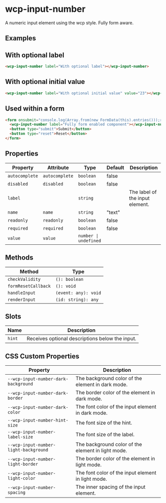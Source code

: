# wcp-input-number

A numeric input element using the wcp style. Fully form aware.

## Examples

## With optional label

```html
<wcp-input-number label="With optional label"></wcp-input-number>
```

## With optional initial value

```html
<wcp-input-number label="With optional initial value" value="23"></wcp-input-number>
```

## Used within a form

```html
<form onsubmit="console.log(Array.from(new FormData(this).entries()));return false" onreset="console.log('Reset!')">
  <wcp-input-number label="Fully form enabled component"></wcp-input-number>
  <button type="submit">Submit</button>
  <button type="reset">Reset</button>
</form>
```

## Properties

| Property       | Attribute      | Type                  | Default | Description                     |
|----------------|----------------|-----------------------|---------|---------------------------------|
| `autocomplete` | `autocomplete` | `boolean`             | false   |                                 |
| `disabled`     | `disabled`     | `boolean`             | false   |                                 |
| `label`        |                | `string`              |         | The label of the input element. |
| `name`         | `name`         | `string`              | "text"  |                                 |
| `readonly`     | `readonly`     | `boolean`             | false   |                                 |
| `required`     | `required`     | `boolean`             | false   |                                 |
| `value`        | `value`        | `number \| undefined` |         |                                 |

## Methods

| Method              | Type                 |
|---------------------|----------------------|
| `checkValidity`     | `(): boolean`        |
| `formResetCallback` | `(): void`           |
| `handleInput`       | `(event: any): void` |
| `renderInput`       | `(id: string): any`  |

## Slots

| Name   | Description                                     |
|--------|-------------------------------------------------|
| `hint` | Receives optional descriptions below the input. |

## CSS Custom Properties

| Property                              | Description                                      |
|---------------------------------------|--------------------------------------------------|
| `--wcp-input-number-dark-background`  | The background color of the element in dark mode. |
| `--wcp-input-number-dark-border`      | The border color of the element in dark mode.    |
| `--wcp-input-number-dark-color`       | The font color of the input element in dark mode. |
| `--wcp-input-number-hint-size`        | The font size of the hint.                       |
| `--wcp-input-number-label-size`       | The font size of the label.                      |
| `--wcp-input-number-light-background` | The background color of the element in light mode. |
| `--wcp-input-number-light-border`     | The border color of the element in light mode.   |
| `--wcp-input-number-light-color`      | The font color of the input element in light mode. |
| `--wcp-input-number-spacing`          | The inner spacing of the input element.          |
